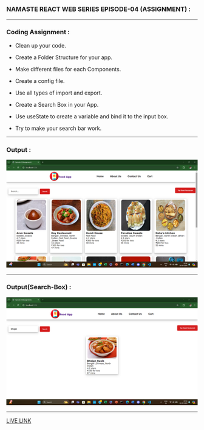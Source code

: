 ### NAMASTE REACT WEB SERIES EPISODE-04 (ASSIGNMENT) :

---

### Coding Assignment :

- Clean up your code.

- Create a Folder Structure for your app.

- Make different files for each Components.

- Create a config file.

- Use all types of import and export.

- Create a Search Box in your App.

- Use useState to create a variable and bind it to the input box.

- Try to make your search bar work.

---

### Output :

![IMG](./Output-1.png)

---

### Output(Search-Box) :

![IMG2](./Output-2.png)

---

[LIVE LINK](https://episode05assignment.netlify.app/)